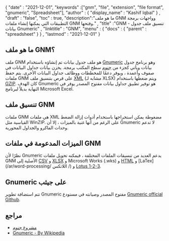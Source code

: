{
  "date" : "2021-12-01",
  "keywords" :["gnm", "file", "extension", "file format", "gnumeric", "Spreadsheet"],
  "author" : {
    "display_name" : "Kashif Iqbal"
} ,
  "draft" : "false",
  "toc" : true,
  "description":"ما هو ملف GNM وواجهات برمجة التطبيقات التي يمكنها إنشاء ملفات GNM وفتحها." ,
  "title" :"GNM - تنسيق ملف جدول بيانات Gnumeric" ,
  "linktitle" : "GNM",
  "menu" : {
    "docs" : {
      "parent" : "spreadsheet"
}
} ,
  "lastmod" : "2021-12-01"
}

## ما هو ملف GNM؟

ملف GNM هو ملف جدول بيانات تم إنشاؤه باستخدام [Gnumeric](https://en.wikipedia.org/wiki/Gnumeric) وهو برنامج جدول بيانات ويأتي كجزء من [جنوم](https://gnome.org/) سطح المكتب برمجة. يخزن بيانات جداول البيانات في صفوف وأعمدة ، ويوفر دعمًا للمخططات ووظائف جداول البيانات الأخرى. يتم حفظ ملفات GNM على قرص بتنسيق ملف [XML](/ar/web/xml/) (مشابه لـ XLSX) ويتم ضغطها باستخدام [GZIP](/ar/compression/gz/). كان الهدف Gnumeric هو توفير تطبيق جداول بيانات مفتوح المصدر يوفر في النهاية بديلاً لبرنامج Microsoft Excel.

## تنسيق ملف GNM

ملفات GNM هي ملفات XML مضغوطة يمكن استخراجها باستخدام أدوات إزالة الضغط القياسية مثل WinZIP. على الرغم من أنها غنية بالميزات ، إلا أن Gnumeric لا تدعم وحدات الماكرو والجداول المحورية.

## الميزات المدعومة في ملفات GNM

نظرًا لأن Gnumeric يدعم العديد من تنسيقات الملفات المختلفة ، فيمكنه تحويل ملفات GNM الأصلية إلى [CSV](/ar/spreadsheet/csv/) و [XLSX](/ar/spreadsheet/xlsx/) و Microsoft Works (.wks) و [HTML](/ar/web/html/) و [LaTex](/ar/word-processing/ اللاتكس /) و [Lotus 1-2-3](/ar/spreadsheet/123/).

## Gnumeric على جيثب

تتم استضافة تطوير Gnumeric مفتوح المصدر وصيانته في مستودع [Gnumeric official Github](https://github.com/GNOME/gnumeric).

## مراجع

* [مشروع جنوم](https://en.wikipedia.org/wiki/The_GNOME_Project)
* [Gnumeric - By Wikipedia](https://en.wikipedia.org/wiki/Gnumeric)

